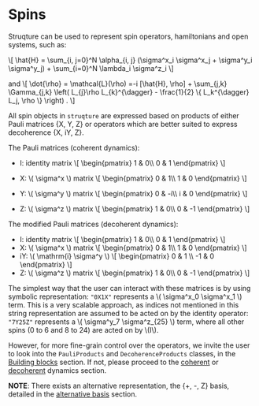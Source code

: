 # Spins

Struqture can be used to represent spin operators, hamiltonians and open systems, such as:

\\[
\hat{H} = \sum_{i, j=0}^N \alpha_{i, j} (\sigma^x_i \sigma^x_j + \sigma^y_i \sigma^y_j) + \sum_{i=0}^N \lambda_i \sigma^z_i
\\] 

and
\\[
    \dot{\rho} = \mathcal{L}(\rho) =-i \[\hat{H}, \rho\] + \sum_{j,k} \Gamma_{j,k} \left( L_{j}\rho L_{k}^{\dagger} - \frac{1}{2} \\{ L_k^{\dagger} L_j, \rho \\} \right) .
\\]

All spin objects in `struqture` are expressed based on products of either Pauli matrices {X, Y, Z} or operators which are better suited to express decoherence {X, iY, Z}. 

The Pauli matrices (coherent dynamics):
* I: identity matrix
\\[
\begin{pmatrix}
1 & 0\\\\
0 & 1
\end{pmatrix}
\\]

* X: \\( \sigma^x \\) matrix
\\[
\begin{pmatrix}
0 & 1\\\\
1 & 0
\end{pmatrix}
\\]

* Y: \\( \sigma^y \\) matrix
\\[
\begin{pmatrix}
0 & -i\\\\
i & 0
\end{pmatrix}
\\]

* Z: \\( \sigma^z \\) matrix
\\[
\begin{pmatrix}
1 & 0\\\\
0 & -1
\end{pmatrix}
\\]

The modified Pauli matrices (decoherent dynamics):

* I: identity matrix
\\[
\begin{pmatrix}
1 & 0\\\\
0 & 1
\end{pmatrix}
\\]
* X: \\( \sigma^x \\) matrix
\\[
\begin{pmatrix}
0 & 1\\\\
1 & 0
\end{pmatrix}
\\]
* iY: \\( \mathrm{i} \sigma^y \\)
\\[
\begin{pmatrix}
0 & 1 \\\\
-1 & 0
\end{pmatrix}
\\]
* Z: \\( \sigma^z \\) matrix
\\[
\begin{pmatrix}
1 & 0\\\\
0 & -1
\end{pmatrix}
\\]

The simplest way that the user can interact with these matrices is by using symbolic representation: `"0X1X"` represents a \\( \sigma^x_0 \sigma^x_1 \\) term. This is a very scalable approach, as indices not mentioned in this string representation are assumed to be acted on by the identity operator: `"7Y25Z"` represents a \\( \sigma^y_7 \sigma^z_{25} \\) term, where all other spins (0 to 6 and 8 to 24) are acted on by \\(I\\).

However, for more fine-grain control over the operators, we invite the user to look into the `PauliProducts` and `DecoherenceProducts` classes, in the [Building blocks](./products.md) section. If not, please proceed to the [coherent](./noisefree.md) or [decoherent](./noisy.md) dynamics section.

**NOTE**: There exists an alternative representation, the {+, -, Z} basis, detailed in the [alternative basis](./plus_minus.md) section.
